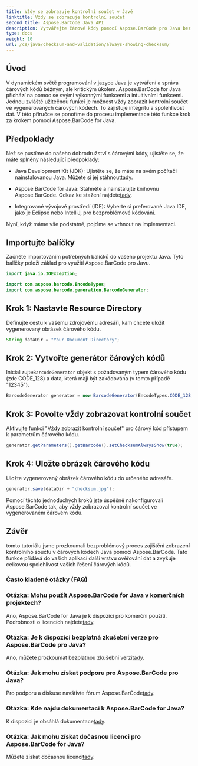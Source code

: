 ```yaml
---
title: Vždy se zobrazuje kontrolní součet v Javě
linktitle: Vždy se zobrazuje kontrolní součet
second_title: Aspose.BarCode Java API
description: Vytvářejte čárové kódy pomocí Aspose.BarCode pro Java bez námahy. V tomto podrobném průvodci se dozvíte, jak vždy zobrazit kontrolní součty pro lepší integritu dat.
type: docs
weight: 10
url: /cs/java/checksum-and-validation/always-showing-checksum/
---
```


## Úvod

V dynamickém světě programování v jazyce Java je vytváření a správa čárových kódů běžným, ale kritickým úkolem. Aspose.BarCode for Java přichází na pomoc se svými výkonnými funkcemi a intuitivními funkcemi. Jednou zvláště užitečnou funkcí je možnost vždy zobrazit kontrolní součet ve vygenerovaných čárových kódech. To zajišťuje integritu a spolehlivost dat. V této příručce se ponoříme do procesu implementace této funkce krok za krokem pomocí Aspose.BarCode for Java.

## Předpoklady

Než se pustíme do našeho dobrodružství s čárovými kódy, ujistěte se, že máte splněny následující předpoklady:

-  Java Development Kit (JDK): Ujistěte se, že máte na svém počítači nainstalovanou Java. Můžete si jej stáhnout[tady](https://www.oracle.com/java/technologies/javase-downloads.html).

- Aspose.BarCode for Java: Stáhněte a nainstalujte knihovnu Aspose.BarCode. Odkaz ke stažení najdete[tady](https://releases.aspose.com/barcode/java/).

- Integrované vývojové prostředí (IDE): Vyberte si preferované Java IDE, jako je Eclipse nebo IntelliJ, pro bezproblémové kódování.

Nyní, když máme vše podstatné, pojďme se vrhnout na implementaci.

## Importujte balíčky

Začněte importováním potřebných balíčků do vašeho projektu Java. Tyto balíčky položí základ pro využití Aspose.BarCode pro Javu.

```java
import java.io.IOException;

import com.aspose.barcode.EncodeTypes;
import com.aspose.barcode.generation.BarcodeGenerator;
```

## Krok 1: Nastavte Resource Directory

Definujte cestu k vašemu zdrojovému adresáři, kam chcete uložit vygenerovaný obrázek čárového kódu.

```java
String dataDir = "Your Document Directory";
```

## Krok 2: Vytvořte generátor čárových kódů

 Inicializujte`BarcodeGenerator` objekt s požadovaným typem čárového kódu (zde CODE_128) a data, která mají být zakódována (v tomto případě "12345").

```java
BarcodeGenerator generator = new BarcodeGenerator(EncodeTypes.CODE_128, "12345");
```

## Krok 3: Povolte vždy zobrazovat kontrolní součet

Aktivujte funkci "Vždy zobrazit kontrolní součet" pro čárový kód přístupem k parametrům čárového kódu.

```java
generator.getParameters().getBarcode().setChecksumAlwaysShow(true);
```

## Krok 4: Uložte obrázek čárového kódu

Uložte vygenerovaný obrázek čárového kódu do určeného adresáře.

```java
generator.save(dataDir + "checksum.jpg");
```

Pomocí těchto jednoduchých kroků jste úspěšně nakonfigurovali Aspose.BarCode tak, aby vždy zobrazoval kontrolní součet ve vygenerovaném čárovém kódu.

## Závěr

tomto tutoriálu jsme prozkoumali bezproblémový proces zajištění zobrazení kontrolního součtu v čárových kódech Java pomocí Aspose.BarCode. Tato funkce přidává do vašich aplikací další vrstvu ověřování dat a zvyšuje celkovou spolehlivost vašich řešení čárových kódů.

### Často kladené otázky (FAQ)

### Otázka: Mohu použít Aspose.BarCode for Java v komerčních projektech?
 Ano, Aspose.BarCode for Java je k dispozici pro komerční použití. Podrobnosti o licencích najdete[tady](https://purchase.aspose.com/buy).

### Otázka: Je k dispozici bezplatná zkušební verze pro Aspose.BarCode pro Java?
 Ano, můžete prozkoumat bezplatnou zkušební verzi[tady](https://releases.aspose.com/).

### Otázka: Jak mohu získat podporu pro Aspose.BarCode pro Java?
 Pro podporu a diskuse navštivte fórum Aspose.BarCode[tady](https://forum.aspose.com/c/barcode/13).

### Otázka: Kde najdu dokumentaci k Aspose.BarCode for Java?
 K dispozici je obsáhlá dokumentace[tady](https://reference.aspose.com/barcode/java/).

### Otázka: Jak mohu získat dočasnou licenci pro Aspose.BarCode for Java?
 Můžete získat dočasnou licenci[tady](https://purchase.aspose.com/temporary-license/).

